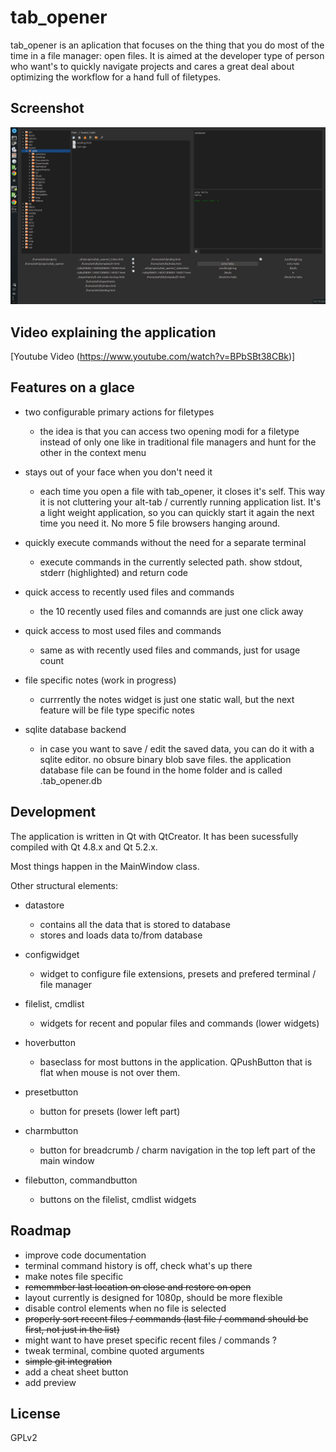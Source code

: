 tab\_opener
==========

tab\_opener is an aplication that focuses on the thing that you do most of the
time in a file manager: open files. It is aimed at the developer type of person
who want's to quickly navigate projects and cares a great deal about optimizing
the workflow for a hand full of filetypes.


Screenshot
----------

![Alt text](/snapshot1.jpg?raw=true "Optional Title")


Video explaining the application
--------------------------------

[Youtube Video (https://www.youtube.com/watch?v=BPbSBt38CBk)]

Features on a glace
-------------------

* two configurable primary actions for filetypes

  * the idea is that you can access two opening modi for a filetype instead of
	only one like in traditional file managers and hunt for the other in the
	context menu

* stays out of your face when you don't need it

  * each time you open a file with tab\_opener, it closes it's self. This way it
	is not cluttering your alt-tab / currently running application list. It's a
	light weight application, so you can quickly start it again the next time
	you need it. No more 5 file browsers hanging around.

* quickly execute commands without the need for a separate terminal

  * execute commands in the currently selected path. show stdout, stderr
	(highlighted) and return code

* quick access to recently used files and commands

  * the 10 recently used files and comannds are just one click away

* quick access to most used files and commands

  * same as with recently used files and commands, just for usage count

* file specific notes (work in progress)

  * currrently the notes widget is just one static wall, but the next feature
	will be file type specific notes

* sqlite database backend

  * in case you want to save / edit the saved data, you can do it with a sqlite
	editor. no obsure binary blob save files. the application database file can
	be found in the home folder and is called .tab_opener.db


Development
-----------

The application is written in Qt with QtCreator. It has been sucessfully
compiled with Qt 4.8.x and Qt 5.2.x.

Most things happen in the MainWindow class.

Other structural elements:

* datastore

  * contains all the data that is stored to database
  * stores and loads data to/from database

* configwidget

  * widget to configure file extensions, presets and prefered terminal / file
	manager

* filelist, cmdlist

  * widgets for recent and popular files and commands (lower widgets)

* hoverbutton

  * baseclass for most buttons in the application. QPushButton that is flat when
	mouse is not over them.

* presetbutton

  * button for presets (lower left part)

* charmbutton

  * button for breadcrumb / charm navigation in the top left part of the main
	window

* filebutton, commandbutton

  * buttons on the filelist, cmdlist widgets


Roadmap
-------

* improve code documentation
* terminal command history is off, check what's up there
* make notes file specific
* ~~rememmber last location on close and restore on open~~
* layout currently is designed for 1080p, should be more flexible
* disable control elements when no file is selected
* ~~properly sort recent files / commands (last file / command should be first, not just in the list)~~
* might want to have preset specific recent files / commands ?
* tweak terminal, combine quoted arguments
* ~~simple git integration~~
* add a cheat sheet button
* add preview


License
-------

GPLv2

